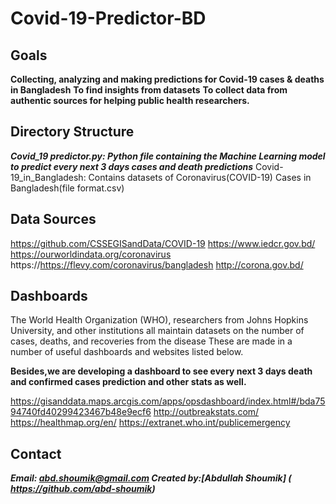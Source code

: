 # Covid-19-Predictor-BD


##  Goals
**Collecting, analyzing and making predictions for Covid-19 cases & deaths in Bangladesh**
**To find insights from datasets**
**To collect data from authentic sources for helping public health researchers.**

## Directory Structure
***Covid_19 predictor.py: Python file containing the Machine Learning model to predict 
every next 3 days cases and death predictions***
Covid-19_in_Bangladesh: Contains datasets of Coronavirus(COVID-19) Cases in Bangladesh(file format.csv)


## Data Sources
https://github.com/CSSEGISandData/COVID-19
https://www.iedcr.gov.bd/
https://ourworldindata.org/coronavirus
https://https://flevy.com/coronavirus/bangladesh
http://corona.gov.bd/

## Dashboards
The World Health Organization (WHO), researchers from Johns Hopkins University, and other institutions all maintain datasets on the number of cases, deaths, and recoveries from the disease These are made in a number of useful dashboards and websites listed below.

**Besides,we are developing a dashboard to see every next 3 days death and confirmed cases prediction and other stats as well.**

https://gisanddata.maps.arcgis.com/apps/opsdashboard/index.html#/bda7594740fd40299423467b48e9ecf6
http://outbreakstats.com/
https://healthmap.org/en/
https://extranet.who.int/publicemergency

## Contact 
***Email: abd.shoumik@gmail.com
Created by:[Abdullah Shoumik] ( https://github.com/abd-shoumik)***
